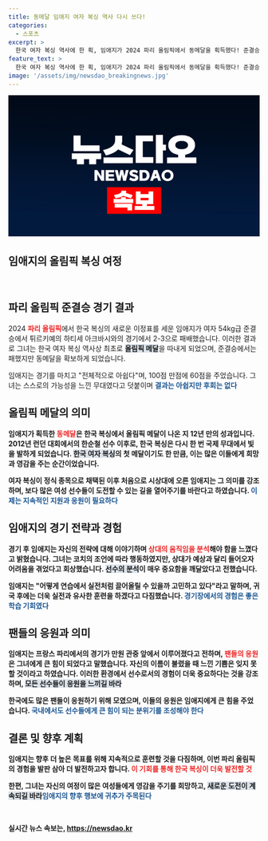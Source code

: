 ```yaml
---
title: 동메달 임애지 여자 복싱 역사 다시 쓰다!
categories:
  - 스포츠
excerpt: >
  한국 여자 복싱 역사에 한 획, 임애지가 2024 파리 올림픽에서 동메달을 획득했다! 준결승에서 아쉬운 판정패에도 불구, 12년 만에 한국의 올림픽 메달을 안긴 그녀의 과감한 도전기를 만나보세요.
feature_text: >
  한국 여자 복싱 역사에 한 획, 임애지가 2024 파리 올림픽에서 동메달을 획득했다! 준결승에서 아쉬운 판정패에도 불구, 12년 만에 한국의 올림픽 메달을 안긴 그녀의 과감한 도전기를 만나보세요.
image: '/assets/img/newsdao_breakingnews.jpg'
---
```


<p><img src="/assets/img/newsdao_breakingnews.jpg" alt="pcversion 속보" /></p>

<h2 data-ke-size="size26">임애지의 올림픽 복싱 여정</h2>

<p data-ke-size="size16">&nbsp;</p>

<h2 data-ke-size="size26">파리 올림픽 준결승 경기 결과</h2>

<p data-ke-size="size16">2024 <b><span style="color: #ee2323;">파리 올림픽</span></b>에서 한국 복싱의 새로운 이정표를 세운 임애지가 여자 54kg급 준결승에서 튀르키예의 하티세 아크바시와의 경기에서 2-3으로 패배했습니다. 이러한 결과로 그녀는 한국 여자 복싱 역사상 최초로 <b><span style="background-color: #21538527;">올림픽 메달</span></b>을 따내게 되었으며, 준결승에서는 패했지만 동메달을 확보하게 되었습니다.</p>

<p data-ke-size="size16">임애지는 경기를 마치고 "전체적으로 아쉽다"며, 100점 만점에 60점을 주었습니다. 그녀는 스스로의 가능성을 느낀 무대였다고 덧붙이며 <b><span style="color: #1a5490;">결과는 아쉽지만 후회는 없다</span></b고 소감을 전했습니다.</p>

<h2 data-ke-size="size26">올림픽 메달의 의미</h2>

<p data-ke-size="size16">임애지가 획득한 <b><span style="color: #ee2323;">동메달</span></b>은 한국 복싱에서 올림픽 메달이 나온 지 12년 만의 성과입니다. 2012년 런던 대회에서의 한순철 선수 이후로, 한국 복싱은 다시 한 번 국제 무대에서 빛을 발하게 되었습니다. <b><span style="background-color: #21538527;">한국 여자 복싱</span></b>의 첫 메달이기도 한 만큼, 이는 많은 이들에게 희망과 영감을 주는 순간이었습니다.</p>

<p data-ke-size="size16">여자 복싱이 정식 종목으로 채택된 이후 처음으로 시상대에 오른 임애지는 그 의미를 강조하며, 보다 많은 여성 선수들이 도전할 수 있는 길을 열어주기를 바란다고 하였습니다. <b><span style="color: #1a5490;">이제는 지속적인 지원과 응원이 필요하다</span></b고 강조했습니다.</p>

<h2 data-ke-size="size26">임애지의 경기 전략과 경험</h2>

<p data-ke-size="size16">경기 후 임애지는 자신의 전략에 대해 이야기하며 <b><span style="color: #ee2323;">상대의 움직임을 분석</span></b>해야 함을 느꼈다고 밝혔습니다. 그녀는 코치의 조언에 따라 행동하였지만, 상대가 예상과 달리 들어오자 어려움을 겪었다고 회상했습니다. <b><span style="background-color: #21538527;">선수의 분석</span></b>이 매우 중요함을 깨달았다고 전했습니다.</p>

<p data-ke-size="size16">임애지는 "어떻게 연습에서 실전처럼 끌어올릴 수 있을까 고민하고 있다"라고 말하며, 귀국 후에는 더욱 실전과 유사한 훈련을 하겠다고 다짐했습니다. <b><span style="color: #1a5490;">경기장에서의 경험은 좋은 학습 기회였다</span></b고 덧붙였습니다.</p>

<h2 data-ke-size="size26">팬들의 응원과 의미</h2>

<p data-ke-size="size16">임애지는 프랑스 파리에서의 경기가 만원 관중 앞에서 이루어졌다고 전하며, <b><span style="color: #ee2323;">팬들의 응원</span></b>은 그녀에게 큰 힘이 되었다고 말했습니다. 자신의 이름이 불렸을 때 느낀 기쁨은 잊지 못할 것이라고 하였습니다. 이러한 환경에서 선수로서의 경험이 더욱 중요하다는 것을 강조하며, <b><span style="background-color: #21538527;">모든 선수들이 응원을 느끼길 바라</span></b며 박수를 보냈습니다.</p>

<p data-ke-size="size16">한국에도 많은 팬들이 응원하기 위해 모였으며, 이들의 응원은 임애지에게 큰 힘을 주었습니다. <b><span style="color: #1a5490;">국내에서도 선수들에게 큰 힘이 되는 분위기를 조성해야 한다</span></b고 연을 끌어낼 필요성을 강조했습니다.</p>

<h2 data-ke-size="size26">결론 및 향후 계획</h2>

<p data-ke-size="size16">임애지는 향후 더 높은 목표를 위해 지속적으로 훈련할 것을 다짐하며, 이번 파리 올림픽의 경험을 발판 삼아 더 발전하고자 합니다. <b><span style="color: #ee2323;">이 기회를 통해 한국 복싱이 더욱 발전할 것</span></b이라는 희망을 전했습니다. 앞으로의 여정에서 임애지가 어떤 새로운 기록을 세울지 기대가 됩니다.</p>

<p data-ke-size="size16">한편, 그녀는 자신의 여정이 많은 여성들에게 영감을 주기를 희망하고, <b><span style="background-color: #21538527;">새로운 도전이 계속되길 바라</span></b며 경기 결과에 아쉬움이 없다고 밝혔습니다. <b><span style="color: #1a5490;">임애지의 향후 행보에 귀추가 주목된다</span></b고 덧붙이며 마무리하겠습니다.</p> 

<p data-ke-size="size16">&nbsp;</p>
실시간 뉴스 속보는, <a href="https://newsdao.kr" rel="dofollow">https://newsdao.kr</a>


